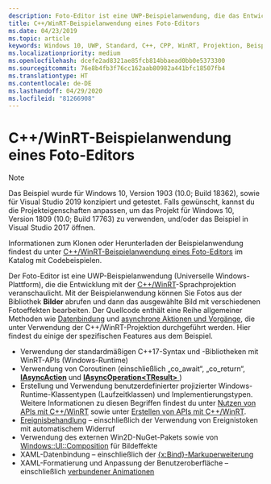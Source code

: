 ```yaml
---
description: Foto-Editor ist eine UWP-Beispielanwendung, die das Entwickeln von Apps mit der C++/WinRT-Programmiersprache veranschaulicht. Mit der Beispielanwendung kannst du Fotos aus der Bibliothek „Bilder“ abrufen und dann das ausgewählte Bild mit verschiedenen Fotoeffekten bearbeiten.
title: C++/WinRT-Beispielanwendung eines Foto-Editors
ms.date: 04/23/2019
ms.topic: article
keywords: Windows 10, UWP, Standard, C++, CPP, WinRT, Projektion, Beispiel, Anwendung, Beispielanwendung, Foto, Editor, Foto-Editor
ms.localizationpriority: medium
ms.openlocfilehash: dcefe2ad8321ae85fcb814bbaead0bb0e5373300
ms.sourcegitcommit: 76e8b4fb3f76cc162aab80982a441bfc18507fb4
ms.translationtype: HT
ms.contentlocale: de-DE
ms.lasthandoff: 04/29/2020
ms.locfileid: "81266908"
---
```

# <a name="photo-editor-cwinrt-sample-application"></a>C++/WinRT-Beispielanwendung eines Foto-Editors

> [!NOTE]
> Das Beispiel wurde für Windows 10, Version 1903 (10.0; Build 18362), sowie für Visual Studio 2019 konzipiert und getestet. Falls gewünscht, kannst du die Projekteigenschaften anpassen, um das Projekt für Windows 10, Version 1809 (10.0; Build 17763) zu verwenden, und/oder das Beispiel in Visual Studio 2017 öffnen.

Informationen zum Klonen oder Herunterladen der Beispielanwendung findest du unter [C++/WinRT-Beispielanwendung eines Foto-Editors](/samples/microsoft/windows-appsample-photo-editor/photo-editor-cwinrt-sample-application/) im Katalog mit Codebeispielen.

Der Foto-Editor ist eine UWP-Beispielanwendung (Universelle Windows-Plattform), die die Entwicklung mit der [C++/WinRT](intro-to-using-cpp-with-winrt.md)-Sprachprojektion veranschaulicht. Mit der Beispielanwendung können Sie Fotos aus der Bibliothek **Bilder** abrufen und dann das ausgewählte Bild mit verschiedenen Fotoeffekten bearbeiten. Der Quellcode enthält eine Reihe allgemeiner Methoden wie [Datenbindung](binding-property.md) und [asynchrone Aktionen und Vorgänge](concurrency.md), die unter Verwendung der C++/WinRT-Projektion durchgeführt werden. Hier findest du einige der spezifischen Features aus dem Beispiel.

- Verwendung der standardmäßigen C++17-Syntax und -Bibliotheken mit WinRT-APIs (Windows-Runtime)
- Verwendung von Coroutinen (einschließlich „co_await“, „co_return“, [**IAsyncAction**](/uwp/api/windows.foundation.iasyncaction) und [**IAsyncOperation&lt;TResult&gt;** ](/uwp/api/windows.foundation.iasyncoperation-1))
- Erstellung und Verwendung benutzerdefinierter projizierter Windows-Runtime-Klassentypen (Laufzeitklassen) und Implementierungstypen. Weitere Informationen zu diesen Begriffen findest du unter [Nutzen von APIs mit C++/WinRT](consume-apis.md) sowie unter [Erstellen von APIs mit C++/WinRT](author-apis.md).
- [Ereignisbehandlung](handle-events.md) – einschließlich der Verwendung von Ereignistoken mit automatischem Widerruf
- Verwendung des externen Win2D-NuGet-Pakets sowie von [Windows::UI::Composition](/uwp/api/windows.ui.composition) für Bildeffekte
- XAML-Datenbindung – einschließlich der [{x:Bind}-Markuperweiterung](https://docs.microsoft.com/windows/uwp/xaml-platform/x-bind-markup-extension)
- XAML-Formatierung und Anpassung der Benutzeroberfläche – einschließlich [verbundener Animationen](../design/motion/connected-animation.md)

